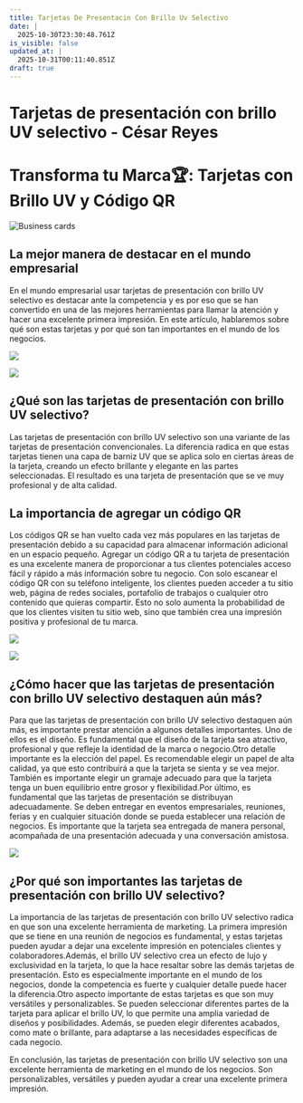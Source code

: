 ```yaml
---
title: Tarjetas De Presentacin Con Brillo Uv Selectivo
date: |
  2025-10-30T23:30:48.761Z
is_visible: false
updated_at: |
  2025-10-31T00:11:40.851Z
draft: true
---
```



# Tarjetas de presentación con brillo UV selectivo - César Reyes
# Transforma tu Marca🏆: Tarjetas con Brillo UV y Código QR
![Business cards](https://cesarreyesjaramillo.com/wp-content/uploads/2023/03/tarjetas-uv-spot-5.jpg)
## La mejor manera de destacar en el mundo empresarial
En el mundo empresarial usar tarjetas de presentación con brillo UV selectivo es destacar ante la competencia y es por eso que se han convertido en una de las mejores herramientas para llamar la atención y hacer una excelente primera impresión. En este artículo, hablaremos sobre qué son estas tarjetas y por qué son tan importantes en el mundo de los negocios.
![](https://cesarreyesjaramillo.com/wp-content/uploads/2023/03/b1936a02c309457df54315a654459ed3.jpg)
![](https://cesarreyesjaramillo.com/wp-content/uploads/2023/01/frame-about-nikicivi-3.png)
## ¿Qué son las tarjetas de presentación con brillo UV selectivo?
Las tarjetas de presentación con brillo UV selectivo son una variante de las tarjetas de presentación convencionales. La diferencia radica en que estas tarjetas tienen una capa de barniz UV que se aplica solo en ciertas áreas de la tarjeta, creando un efecto brillante y elegante en las partes seleccionadas. El resultado es una tarjeta de presentación que se ve muy profesional y de alta calidad.
## La importancia de agregar un código QR
Los códigos QR se han vuelto cada vez más populares en las tarjetas de presentación debido a su capacidad para almacenar información adicional en un espacio pequeño. Agregar un código QR a tu tarjeta de presentación es una excelente manera de proporcionar a tus clientes potenciales acceso fácil y rápido a más información sobre tu negocio. Con solo escanear el código QR con su teléfono inteligente, los clientes pueden acceder a tu sitio web, página de redes sociales, portafolio de trabajos o cualquier otro contenido que quieras compartir. Esto no solo aumenta la probabilidad de que los clientes visiten tu sitio web, sino que también crea una impresión positiva y profesional de tu marca.
![](https://cesarreyesjaramillo.com/wp-content/uploads/2023/03/Diseno-sin-titulo-25.jpg)
![](https://cesarreyesjaramillo.com/wp-content/uploads/2023/01/frame-about-nikicivi-3.png)
## ¿Cómo hacer que las tarjetas de presentación con brillo UV selectivo destaquen aún más?
Para que las tarjetas de presentación con brillo UV selectivo destaquen aún más, es importante prestar atención a algunos detalles importantes. Uno de ellos es el diseño. Es fundamental que el diseño de la tarjeta sea atractivo, profesional y que refleje la identidad de la marca o negocio.Otro detalle importante es la elección del papel. Es recomendable elegir un papel de alta calidad, ya que esto contribuirá a que la tarjeta se sienta y se vea mejor. También es importante elegir un gramaje adecuado para que la tarjeta tenga un buen equilibrio entre grosor y flexibilidad.Por último, es fundamental que las tarjetas de presentación se distribuyan adecuadamente. Se deben entregar en eventos empresariales, reuniones, ferias y en cualquier situación donde se pueda establecer una relación de negocios. Es importante que la tarjeta sea entregada de manera personal, acompañada de una presentación adecuada y una conversación amistosa.
![](https://cesarreyesjaramillo.com/wp-content/uploads/2023/03/Diseno-sin-titulo-2023-02-01T100724.070.png)
## ¿Por qué son importantes las tarjetas de presentación con brillo UV selectivo?
La importancia de las tarjetas de presentación con brillo UV selectivo radica en que son una excelente herramienta de marketing. La primera impresión que se tiene en una reunión de negocios es fundamental, y estas tarjetas pueden ayudar a dejar una excelente impresión en potenciales clientes y colaboradores.Además, el brillo UV selectivo crea un efecto de lujo y exclusividad en la tarjeta, lo que la hace resaltar sobre las demás tarjetas de presentación. Esto es especialmente importante en el mundo de los negocios, donde la competencia es fuerte y cualquier detalle puede hacer la diferencia.Otro aspecto importante de estas tarjetas es que son muy versátiles y personalizables. Se pueden seleccionar diferentes partes de la tarjeta para aplicar el brillo UV, lo que permite una amplia variedad de diseños y posibilidades. Además, se pueden elegir diferentes acabados, como mate o brillante, para adaptarse a las necesidades específicas de cada negocio.
En conclusión, las tarjetas de presentación con brillo UV selectivo son una excelente herramienta de marketing en el mundo de los negocios. Son personalizables, versátiles y pueden ayudar a crear una excelente primera impresión.